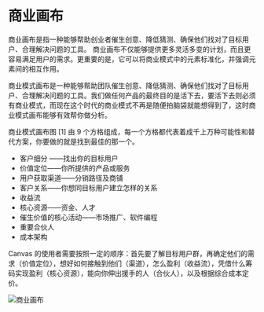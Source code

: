 # 商业画布

商业画布是指一种能够帮助创业者催生创意、降低猜测、确保他们找对了目标用户、合理解决问题的工具。
商业画布不仅能够提供更多灵活多变的计划，而且更容易满足用户的需求。更重要的是，它可以将商业模式中的元素标准化，并强调元素间的相互作用。

商业模式画布是一种能够帮助团队催生创意、降低猜测、确保他们找对了目标用户、合理解决问题的工具。我们做任何产品的最终目的是活下去，要活下去则必须有商业模式，而现在这个时代的商业模式不再是随便拍脑袋就能想得到了，这时商业模式画布能够有效帮你做分析。



商业模式画布图 [1]  由 9 个方格组成，每一个方格都代表着成千上万种可能性和替代方案，你要做的就是找到最佳的那一个。
* 客户细分 ——找出你的目标用户
* 价值定位——你所提供的产品或服务
* 用户获取渠道——分销路径及商铺
* 客户关系——你想同目标用户建立怎样的关系
* 收益流
* 核心资源——资金、人才
* 催生价值的核心活动——市场推广、软件编程
* 重要合伙人
* 成本架构

Canvas 的使用者需要按照一定的顺序：首先要了解目标用户群，再确定他们的需求（价值定位），想好如何接触到他们（渠道），怎么盈利（收益流），凭借什么筹码实现盈利（核心资源），能向你伸出援手的人（合伙人），以及根据综合成本定价。

![商业画布](https://bkimg.cdn.bcebos.com/pic/0dd7912397dda144dfe8a950b8b7d0a20df4866b?x-bce-process=image/watermark,g_7,image_d2F0ZXIvYmFpa2U4MA==,xp_5,yp_5)